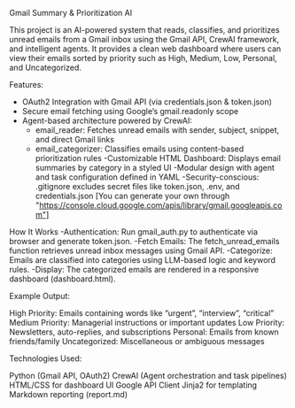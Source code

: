 Gmail Summary & Prioritization AI

This project is an AI-powered system that reads, classifies, and prioritizes unread emails from a Gmail inbox using the Gmail API, CrewAI framework, and intelligent agents. It provides a clean web dashboard where users can view their emails sorted by priority such as High, Medium, Low, Personal, and Uncategorized.


Features:
- OAuth2 Integration with Gmail API (via credentials.json & token.json)
- Secure email fetching using Google’s gmail.readonly scope
- Agent-based architecture powered by CrewAI:
  * email_reader: Fetches unread emails with sender, subject, snippet, and direct Gmail links
  * email_categorizer: Classifies emails using content-based prioritization rules
-Customizable HTML Dashboard: Displays email summaries by category in a styled UI
-Modular design with agent and task configuration defined in YAML
-Security-conscious: .gitignore excludes secret files like token.json, .env, and credentials.json
[You can generate your own through "https://console.cloud.google.com/apis/library/gmail.googleapis.com"]

How It Works
-Authentication: Run gmail_auth.py to authenticate via browser and generate token.json.
-Fetch Emails: The fetch_unread_emails function retrieves unread inbox messages using Gmail API.
-Categorize: Emails are classified into categories using LLM-based logic and keyword rules.
-Display: The categorized emails are rendered in a responsive dashboard (dashboard.html).

Example Output:

High Priority: Emails containing words like “urgent”, “interview”, “critical”
Medium Priority: Managerial instructions or important updates
Low Priority: Newsletters, auto-replies, and subscriptions
Personal: Emails from known friends/family
Uncategorized: Miscellaneous or ambiguous messages

Technologies Used:

Python (Gmail API, OAuth2)
CrewAI (Agent orchestration and task pipelines)
HTML/CSS for dashboard UI
Google API Client
Jinja2 for templating
Markdown reporting (report.md)
